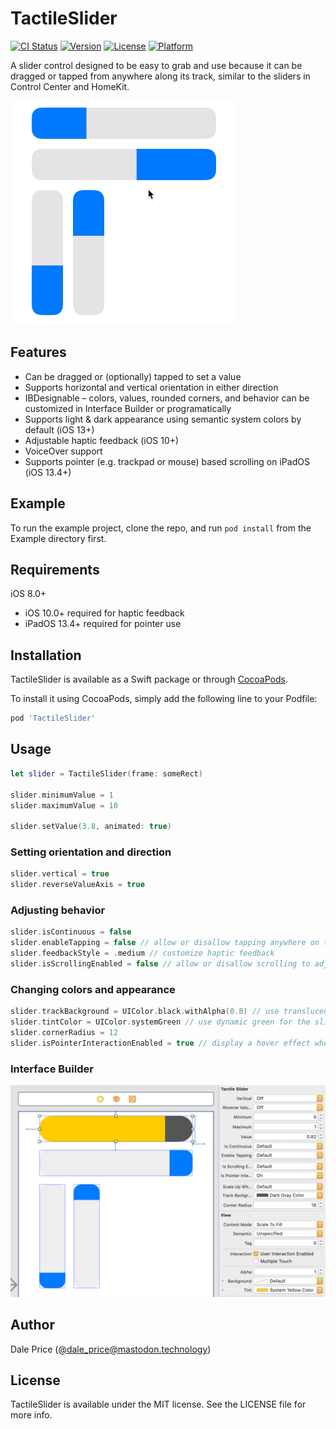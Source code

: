 # TactileSlider

[![CI Status](https://img.shields.io/travis/daprice/iOS-Tactile-Slider.svg?style=flat)](https://travis-ci.org/daprice/iOS-Tactile-Slider)
[![Version](https://img.shields.io/cocoapods/v/TactileSlider.svg?style=flat)](https://cocoapods.org/pods/TactileSlider)
[![License](https://img.shields.io/cocoapods/l/TactileSlider.svg?style=flat)](https://cocoapods.org/pods/TactileSlider)
[![Platform](https://img.shields.io/cocoapods/p/TactileSlider.svg?style=flat)](https://cocoapods.org/pods/TactileSlider)

A slider control designed to be easy to grab and use because it can be dragged or tapped from anywhere along its track, similar to the sliders in Control Center and HomeKit.

<img src="Screenshots/in_use.gif" alt="Animation of TactileSliders in various orientations being clicked and dragged in the iOS simulator, followed by a transition from light to dark appearance" width="363" />

## Features

- Can be dragged or (optionally) tapped to set a value
- Supports horizontal and vertical orientation in either direction
- IBDesignable – colors, values, rounded corners, and behavior can be customized in Interface Builder or programatically
- Supports light & dark appearance using semantic system colors by default (iOS 13+)
- Adjustable haptic feedback (iOS 10+)
- VoiceOver support
- Supports pointer (e.g. trackpad or mouse) based scrolling on iPadOS (iOS 13.4+)

## Example

To run the example project, clone the repo, and run `pod install` from the Example directory first.

## Requirements

iOS 8.0+

- iOS 10.0+ required for haptic feedback
- iPadOS 13.4+ required for pointer use

## Installation

TactileSlider is available as a Swift package or through [CocoaPods](https://cocoapods.org).

To install it using CocoaPods, simply add the following line to your Podfile:

```ruby
pod 'TactileSlider'
```

## Usage

```swift
let slider = TactileSlider(frame: someRect)

slider.minimumValue = 1
slider.maximumValue = 10

slider.setValue(3.8, animated: true)
```

### Setting orientation and direction

```swift
slider.vertical = true
slider.reverseValueAxis = true
```

### Adjusting behavior

```swift
slider.isContinuous = false
slider.enableTapping = false // allow or disallow tapping anywhere on the slider track to instantly set a value
slider.feedbackStyle = .medium // customize haptic feedback
slider.isScrollingEnabled = false // allow or disallow scrolling to adjust the slider using a connected pointing device on iPadOS
```

### Changing colors and appearance

```swift
slider.trackBackground = UIColor.black.withAlpha(0.8) // use translucent black for the slider track
slider.tintColor = UIColor.systemGreen // use dynamic green for the slider thumb
slider.cornerRadius = 12
slider.isPointerInteractionEnabled = true // display a hover effect when under the pointer on iPadOS
```

### Interface Builder

<img src="Screenshots/IBDesignable.png" alt="screenshot of Xcode Interface Builder demonstrating a TactileSlider being customized using the graphical interface" width="764" />

## Author

Dale Price ([@dale_price@mastodon.technology](https://mastodon.technology/@dale_price))

## License

TactileSlider is available under the MIT license. See the LICENSE file for more info.
